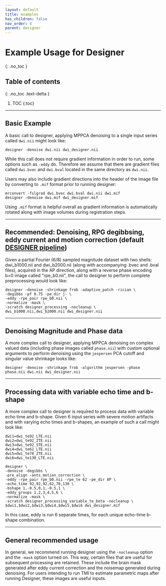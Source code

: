 ```yaml
---
layout: default
title: examples
has_children: false
nav_order: 4
parent: designer
---
```


# Example Usage for Designer
{: .no_toc }

## Table of contents
{: .no_toc .text-delta }

1. TOC
{:toc}

---

## Basic Example

A basic call to designer, applying MPPCA denoising to a single input series called `dwi.nii` might look like:
```
designer -denoise dwi.nii dwi_designer.nii
```
While this call does not require gradient information in order to run, some options such as `-eddy` do. Therefore we assume that there are gradient files called `dwi.bvec` and `dwi.bval` located in the same directory as `dwi.nii`.

Users may also include gradient directions into the header of the image file by converting to `.mif` format prior to running designer:
```
mrconvert -fslgrad dwi.bvec dwi.bval dwi.nii dwi.mif
designer -denoise dwi.mif dwi_designer.mif
```

Using `.mif` format is helpful overall as gradient information is automatically rotated along with image volumes during registration steps.

---

## Recommended: Denoising, RPG degibbsing, eddy current and motion correction (default [DESIGNER pipeline](https://doi.org/10.1162/imag_a_00125))

Given a partial Fourier (6/8) sampled magnitude dataset with two shells: dwi_b1000.nii and dwi_b2000.nii (along with accompanying .bvec and .bval files), acquired in the AP direction, along with a reverse phase encoding b=0 image called "rpe_b0.nii", the call to designer to perform complete preprocessing would look like:
```
designer -denoise -shrinkage frob -adaptive_patch -rician \
-degibbs -pf 0.75 -pe_dir j- \
-eddy -rpe_pair rpe_b0.nii \
-normalize -mask \
-scratch designer_processing -nocleanup \
dwi_b1000.nii,dwi_b2000.nii dwi_designer.nii
```

---

## Denoising Magnitude and Phase data

A more complex call to designer, applying MPPCA denoising on complex valued data (including phase images called `phase.nii`) with custom optional arguments to perform denoising using the `jespersen` PCA cutoff and singular value shrinkage looks like:
```
designer -denoise -shrinkage frob -algorithm jespersen -phase phase.nii dwi.nii dwi_designer.nii
```

---

## Processing data with variable echo time and b-shape

A more complex call to designer is required to process data with variable echo time and b-shape. Given 6 input series with severe motion artifacts and with varying echo times and b-shapes, an example of such a call might look like:
```
dwi1=dwi_te92_LTE.nii
dwi2=dwi_te92_ZTE.nii
dwi3=dwi_te92_STE.nii
dwi4=dwi_te62_LTE.nii
dwi5=dwi_te78_ZTE.nii
dwi6=dwi_te130_LTE.nii

designer \
-denoise -degibbs \
-pre_align -ants_motion_correction \
-eddy -rpe_pair rpe_b0.nii -rpe_te 62 -pe_dir AP \
-echo_time 92,92,92,62,78,130 \
-bshape 1,-0.5,0,1,-0.5,1 \
-eddy_groups 1,2,3,4,5,6 \
-normalize -mask \
-scratch designer_processing_variable_te_beta -nocleanup \
$dwi1,$dwi2,$dwi3,$dwi4,$dwi5,$dwi6 dwi_designer.mif
```
In this case, eddy is run 6 separate times, for each unique echo-time b-shape combination. 

---

## General recommended usage

In general, we recommend running designer using the `-nocleanup` option and the `-mask` option turned on. This way, certain files that are useful for subsequent processing are retained. These include the brain mask generated after eddy current correction and the noisemap generated during denoising. For users intending to run TMI to estimate parametric maps after running Designer, these images are useful inputs.
